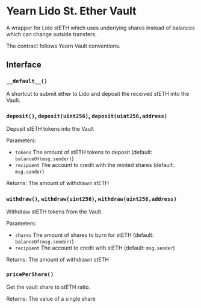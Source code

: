 # Yearn Lido St. Ether Vault

A wrapper for Lido stETH which uses underlying shares instead of balances which can change outside transfers.

The contract follows Yearn Vault conventions.

## Interface

### `__default__()`
A shortcut to submit ether to Lido and deposit the received stETH into the Vault.

### `deposit()`, `deposit(uint256)`, `deposit(uint256,address)`
Deposit stETH tokens into the Vault

Parameters:
- `tokens` The amount of stETH tokens to deposit (default: `balanceOf(msg.sender)`)
- `recipient` The account to credit with the minted shares (default: `msg.sender`)

Returns: The amount of withdrawn stETH

### `withdraw()`, `withdraw(uint256)`, `withdraw(uint256,address)`
Withdraw stETH tokens from the Vault.

Parameters:
- `shares` The amount of shares to burn for stETH (default: `balanceOf(msg.sender)`)
- `recipient` The account to credit with stETH (default: `msg.sender`)

Returns: The amount of withdrawn stETH

### `pricePerShare()`
Get the vault share to stETH ratio.

Returns: The value of a single share
